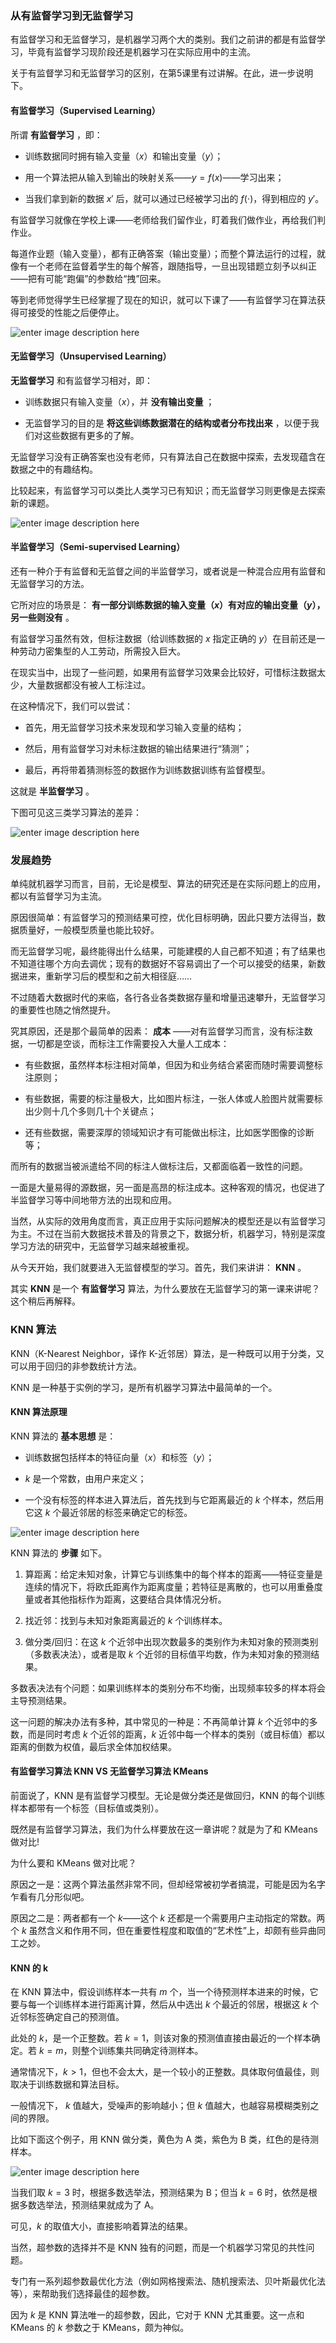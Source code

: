 ### 从有监督学习到无监督学习

有监督学习和无监督学习，是机器学习两个大的类别。我们之前讲的都是有监督学习，毕竟有监督学习现阶段还是机器学习在实际应用中的主流。

关于有监督学习和无监督学习的区别，在第5课里有过讲解。在此，进一步说明下。

#### 有监督学习（Supervised Learning）

所谓 **有监督学习** ，即：

  * 训练数据同时拥有输入变量（$x$）和输出变量（$y$）；

  * 用一个算法把从输入到输出的映射关系——$y = f(x)$——学习出来；

  * 当我们拿到新的数据 $x'$ 后，就可以通过已经被学习出的 $f(\cdot)$，得到相应的 $y'$。

有监督学习就像在学校上课——老师给我们留作业，盯着我们做作业，再给我们判作业。

每道作业题（输入变量），都有正确答案（输出变量）；而整个算法运行的过程，就像有一个老师在监督着学生的每个解答，跟随指导，一旦出现错题立刻予以纠正——把有可能“跑偏”的参数给“拽”回来。

等到老师觉得学生已经掌握了现在的知识，就可以下课了——有监督学习在算法获得可接受的性能之后便停止。

![enter image description
here](https://images.gitbook.cn/e8ed0200-9ec6-11e8-b6f3-454e1d4b65e0)

#### 无监督学习（Unsupervised Learning）

**无监督学习** 和有监督学习相对，即：

  * 训练数据只有输入变量（$x$），并 **没有输出变量** ；

  * 无监督学习的目的是 **将这些训练数据潜在的结构或者分布找出来** ，以便于我们对这些数据有更多的了解。

无监督学习没有正确答案也没有老师，只有算法自己在数据中探索，去发现蕴含在数据之中的有趣结构。

比较起来，有监督学习可以类比人类学习已有知识；而无监督学习则更像是去探索新的课题。

![enter image description
here](https://images.gitbook.cn/f0789e30-9ec6-11e8-8324-45c28b509596)

#### 半监督学习（Semi-supervised Learning）

还有一种介于有监督和无监督之间的半监督学习，或者说是一种混合应用有监督和无监督学习的方法。

它所对应的场景是： **有一部分训练数据的输入变量（$x$）有对应的输出变量（$y$），另一些则没有** 。

有监督学习虽然有效，但标注数据（给训练数据的 $x$ 指定正确的 $y$）在目前还是一种劳动力密集型的人工劳动，所需投入巨大。

在现实当中，出现了一些问题，如果用有监督学习效果会比较好，可惜标注数据太少，大量数据都没有被人工标注过。

在这种情况下，我们可以尝试：

  * 首先，用无监督学习技术来发现和学习输入变量的结构；

  * 然后，用有监督学习对未标注数据的输出结果进行“猜测”；

  * 最后，再将带着猜测标签的数据作为训练数据训练有监督模型。

这就是 **半监督学习** 。

下图可见这三类学习算法的差异：

![enter image description
here](https://images.gitbook.cn/a57113b0-9ec4-11e8-b6f3-454e1d4b65e0)

### 发展趋势

单纯就机器学习而言，目前，无论是模型、算法的研究还是在实际问题上的应用，都以有监督学习为主流。

原因很简单：有监督学习的预测结果可控，优化目标明确，因此只要方法得当，数据质量好，一般模型质量也能比较好。

而无监督学习呢，最终能得出什么结果，可能建模的人自己都不知道；有了结果也不知道往哪个方向去调优；现有的数据好不容易调出了一个可以接受的结果，新数据进来，重新学习后的模型和之前大相径庭……

不过随着大数据时代的来临，各行各业各类数据存量和增量迅速攀升，无监督学习的重要性也随之悄然提升。

究其原因，还是那个最简单的因素： **成本** ——对有监督学习而言，没有标注数据，一切都是空谈，而标注工作需要投入大量人工成本：

  * 有些数据，虽然样本标注相对简单，但因为和业务结合紧密而随时需要调整标注原则；

  * 有些数据，需要的标注量极大，比如图片标注，一张人体或人脸图片就需要标出少则十几个多则几十个关键点；

  * 还有些数据，需要深厚的领域知识才有可能做出标注，比如医学图像的诊断等；

而所有的数据当被派遣给不同的标注人做标注后，又都面临着一致性的问题。

一面是大量易得的源数据，另一面是高昂的标注成本。这种客观的情况，也促进了半监督学习等中间地带方法的出现和应用。

当然，从实际的效用角度而言，真正应用于实际问题解决的模型还是以有监督学习为主。不过在当前大数据技术普及的背景之下，数据分析，机器学习，特别是深度学习方法的研究中，无监督学习越来越被重视。

从今天开始，我们就要进入无监督模型的学习。首先，我们来讲讲： **KNN** 。

其实 **KNN** 是一个 **有监督学习** 算法，为什么要放在无监督学习的第一课来讲呢？这个稍后再解释。

### KNN 算法

KNN（K-Nearest Neighbor，译作 K-近邻居）算法，是一种既可以用于分类，又可以用于回归的非参数统计方法。

KNN 是一种基于实例的学习，是所有机器学习算法中最简单的一个。

#### KNN 算法原理

KNN 算法的 **基本思想** 是：

  * 训练数据包括样本的特征向量（$x$）和标签（$y$）；

  * $k$ 是一个常数，由用户来定义；

  * 一个没有标签的样本进入算法后，首先找到与它距离最近的 $k$ 个样本，然后用它这 $k$ 个最近邻居的标签来确定它的标签。

![enter image description
here](https://images.gitbook.cn/f519ab50-9ecb-11e8-b6f3-454e1d4b65e0)

KNN 算法的 **步骤** 如下。

  1. 算距离：给定未知对象，计算它与训练集中的每个样本的距离——特征变量是连续的情况下，将欧氏距离作为距离度量；若特征是离散的，也可以用重叠度量或者其他指标作为距离，这要结合具体情况分析。

  2. 找近邻：找到与未知对象距离最近的 $k$ 个训练样本。

  3. 做分类/回归：在这 $k$ 个近邻中出现次数最多的类别作为未知对象的预测类别（多数表决法），或者是取 $k$ 个近邻的目标值平均数，作为未知对象的预测结果。

多数表决法有个问题：如果训练样本的类别分布不均衡，出现频率较多的样本将会主导预测结果。

这一问题的解决办法有多种，其中常见的一种是：不再简单计算 $k$ 个近邻中的多数，而是同时考虑 $k$ 个近邻的距离，$k$
近邻中每一个样本的类别（或目标值）都以距离的倒数为权值，最后求全体加权结果。

#### 有监督学习算法 KNN VS 无监督学习算法 KMeans

前面说了，KNN 是有监督学习模型。无论是做分类还是做回归，KNN 的每个训练样本都带有一个标签（目标值或类别）。

既然是有监督学习算法，我们为什么样要放在这一章讲呢？就是为了和 KMeans 做对比!

为什么要和 KMeans 做对比呢？

原因之一是：这两个算法虽然非常不同，但却经常被初学者搞混，可能是因为名字乍看有几分形似吧。

原因之二是：两者都有一个 $k$——这个 $k$ 还都是一个需要用户主动指定的常数。两个 $k$
虽然含义和作用不同，但在重要性程度和取值的“艺术性”上，却颇有些异曲同工之妙。

#### KNN 的 k

在 KNN 算法中，假设训练样本一共有 $m$ 个，当一个待预测样本进来的时候，它要与每一个训练样本进行距离计算，然后从中选出 $k$ 个最近的邻居，根据这
$k$ 个近邻标签确定自己的预测值。

此处的 $k$，是一个正整数。若 $k = 1$，则该对象的预测值直接由最近的一个样本确定。若 $k=m$，则整个训练集共同确定待测样本。

通常情况下，$k > 1$，但也不会太大，是一个较小的正整数。具体取何值最佳，则取决于训练数据和算法目标。

一般情况下， $k$ 值越大，受噪声的影响越小；但 $k$ 值越大，也越容易模糊类别之间的界限。

比如下面这个例子，用 KNN 做分类，黄色为 A 类，紫色为 B 类，红色的是待测样本。

![enter image description
here](https://images.gitbook.cn/929096f0-9ec7-11e8-8324-45c28b509596)

当我们取 $k=3$ 时，根据多数选举法，预测结果为 B；但当 $k=6$ 时，依然是根据多数选举法，预测结果就成为了 A。

可见，$k$ 的取值大小，直接影响着算法的结果。

当然，超参数的选择并不是 KNN 独有的问题，而是一个机器学习常见的共性问题。

专门有一系列超参数最优化方法（例如网格搜索法、随机搜索法、贝叶斯最优化法等），来帮助我们选择最佳的超参数。

因为 $k$ 是 KNN 算法唯一的超参数，因此，它对于 KNN 尤其重要。这一点和 KMeans 的 $k$ 参数之于 KMeans，颇为神似。

